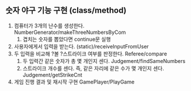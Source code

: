 ## 숫자 야구 기능 구현 (class/method)
1. 컴퓨터가 3개의 난수를 생성한다. NumberGenerator/makeThreeNumbersByCom
   1. 겹치는 숫자를 뽑았다면 continue문 실행
2. 사용자에게서 입력을 받는다. (static)/receiveInputFromUser
3. 두 입력을 비교해 ?볼 ?스트라이크 여부를 판정한다. Referee/compare
   1. 두 입력간 같은 숫자가 총 몇 개인지 센다. Judgement/findSameNumbers
   2. 스트라이크 개수를 센다. 즉, 같은 자리에 같은 수가 몇 개인지 센다. Judgement/getStrikeCnt
4. 게임 진행 결과 및 재시작 구현 GamePlayer/PlayGame